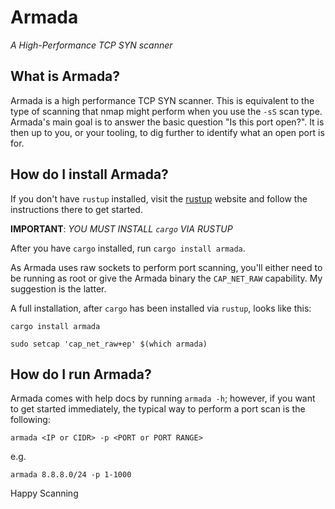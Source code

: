 # Armada
*A High-Performance TCP SYN scanner*

## What is Armada?
Armada is a high performance TCP SYN scanner. This is equivalent to the type of scanning that nmap might perform when you use the `-sS` scan type. Armada's main goal is to answer the basic question "Is this port open?". It is then up to you, or your tooling, to dig further to identify what an open port is for. 

## How do I install Armada?
If you don't have `rustup` installed, visit the [rustup](https://rustup.rs) website and follow the instructions there to get started.

**IMPORTANT**: *YOU MUST INSTALL `cargo` VIA RUSTUP*

After you have `cargo` installed, run `cargo install armada`.

As Armada uses raw sockets to perform port scanning, you'll either need to be running as root or give the Armada binary the `CAP_NET_RAW` capability. My suggestion is the latter.

A full installation, after `cargo` has been installed via `rustup`, looks like this:

```
cargo install armada

sudo setcap 'cap_net_raw+ep' $(which armada)
```

## How do I run Armada?
Armada comes with help docs by running `armada -h`; however, if you want to get started immediately, the typical way to perform a port scan is the following:

```
armada <IP or CIDR> -p <PORT or PORT RANGE>
```

e.g.

```
armada 8.8.8.0/24 -p 1-1000
```

Happy Scanning
